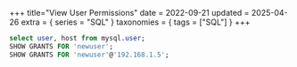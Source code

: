 +++
title="View User Permissions"
date = 2022-09-21
updated = 2025-04-26
extra = { series = "SQL" }
taxonomies = { tags = ["SQL"] }
+++

```sql
select user, host from mysql.user;
SHOW GRANTS FOR 'newuser';
SHOW GRANTS FOR 'newuser'@'192.168.1.5';
```
